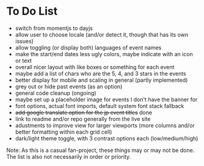 # To Do List

- switch from momentjs to dayjs
- allow user to choose locale (and/or detect it, though that has its own issues)
- allow toggling (or display both) languages of event names
- make the start/end dates less ugly colors, maybe indicate with an icon or text
- overall nicer layout with like boxes or something for each event
- maybe add a list of chars who are the 5, 4, and 3 stars in the events
- better display for mobile and scaling in general (partly implemented)
- grey out or hide past events (as an option)
- general code cleanup (ongoing)
- maybe set up a placeholder image for events I don't have the banner for
- font options, actual font imports, default system font stack fallback
- ~~add google translate option for the jp event titles~~ done
- link to readme and/or repo generally from the live site
- adustments to improve view for larger viewports (more columns and/or better formatting within each grid cell)
- dark/light theme toggle, with 3 contrast options each (low/medium/high)

Note: As this is a casual fan-project, these things may or may not be done. The list is also not necessarily in order or priority.